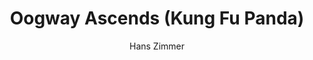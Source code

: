 ---
layout: "layouts/playing.html"
tags: "scores"
title: "Oogway Ascends (Kung Fu Panda)"
author: "Hans Zimmer"
style: "film"
mei_file: "./Oogway_ascends.mei"
---